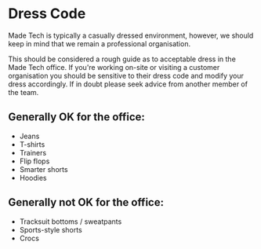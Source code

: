 # Dress Code

Made Tech is typically a casually dressed environment, however, we should keep in mind that we remain a professional organisation.

This should be considered a rough guide as to acceptable dress in the Made Tech office. If you're working on-site or visiting a customer organisation you should be sensitive to their dress code and modify your dress accordingly. If in doubt please seek advice from another member of the team.

## Generally OK for the office:

- Jeans
- T-shirts
- Trainers
- Flip flops
- Smarter shorts
- Hoodies


## Generally not OK for the office:

- Tracksuit bottoms / sweatpants
- Sports-style shorts
- Crocs
